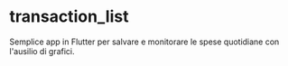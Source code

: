 # transaction_list

Semplice app in Flutter per salvare e monitorare le spese quotidiane con l'ausilio di grafici.
